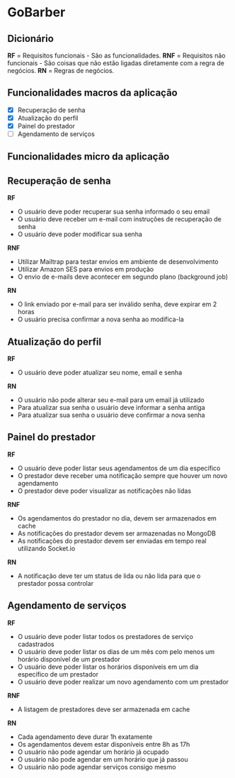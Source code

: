 # GoBarber

## Dicionário

**RF** = Requisitos funcionais - São as funcionalidades.
**RNF** = Requisitos não funcionais - São coisas que não estão ligadas diretamente com a regra de negócios.
**RN** = Regras de negócios.

## Funcionalidades macros da aplicação

- [x] Recuperação de senha
- [x] Atualização do perfil
- [x] Painel do prestador
- [ ] Agendamento de serviços

## Funcionalidades micro da aplicação

## Recuperação de senha

**RF**

- O usuário deve poder recuperar sua senha informado o seu email
- O usuário deve receber um e-mail com instruções de recuperação de senha
- O usuário deve poder modificar sua senha

**RNF**

- Utilizar Mailtrap para testar envios em ambiente de desenvolvimento
- Utilizar Amazon SES para envios em produção
- O envio de e-mails deve acontecer em segundo plano (background job)

**RN**

- O link enviado por e-mail para ser inválido senha, deve expirar em 2 horas
- O usuário precisa confirmar a nova senha ao modifica-la

## Atualização do perfil

**RF**

- O usuário deve poder atualizar seu nome, email e senha

**RN**

- O usuário não pode alterar seu e-mail para um email já utilizado
- Para atualizar sua senha o usuário deve informar a senha antiga
- Para atualizar sua senha o usuário deve confirmar a nova senha

## Painel do prestador

**RF**

- O usuário deve poder listar seus agendamentos de um dia específico
- O prestador deve receber uma notificação sempre que houver um novo agendamento
- O prestador deve poder visualizar as notificações não lidas

**RNF**

- Os agendamentos do prestador no dia, devem ser armazenados em cache
- As notificações do prestador devem ser armazenadas no MongoDB
- As notificações do prestador devem ser enviadas em tempo real utilizando Socket.io

**RN**

- A notificação deve ter um status de lida ou não lida para que o prestador possa controlar

## Agendamento de serviços

**RF**

- O usuário deve poder listar todos os prestadores de serviço cadastrados
- O usuário deve poder listar os dias de um mês com pelo menos um horário disponível de um prestador
- O usuário deve poder listar os horários disponíveis em um dia específico de um prestador
- O usuário deve poder realizar um novo agendamento com um prestador

**RNF**

- A listagem de prestadores deve ser armazenada em cache

**RN**

- Cada agendamento deve durar 1h exatamente
- Os agendamentos devem estar disponíveis entre 8h as 17h
- O usuário não pode agendar um horário já ocupado
- O usuário não pode agendar em um horário que já passou
- O usuário não pode agendar serviços consigo mesmo
